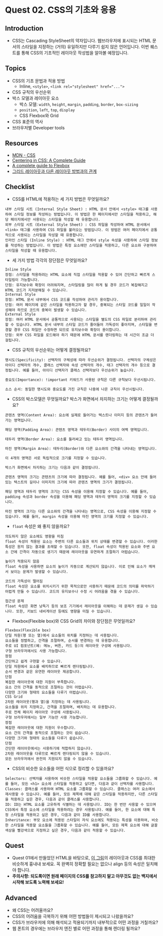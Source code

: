 # Quest 02. CSS의 기초와 응용

## Introduction
* CSS는 Cascading StyleSheet의 약자입니다. 웹브라우저에 표시되는 HTML 문서의 스타일을 지정하는 (거의) 유일하지만 다루기 쉽지 않은 언어입니다. 이번 퀘스트를 통해 CSS의 기초적인 레이아웃 작성법을 알아볼 예정입니다.

## Topics
* CSS의 기초 문법과 적용 방법
  * Inline, `<style>`, `<link rel="stylesheet" href="...">`
* CSS 규칙의 우선순위
* 박스 모델과 레이아웃 요소
  * 박스 모델: `width`, `height`, `margin`, `padding`, `border`, `box-sizing`
  * `position`, `left`, `top`, `display`
  * CSS Flexbox와 Grid
* CSS 표준의 역사
* 브라우저별 Developer tools

## Resources
* [MDN - CSS](https://developer.mozilla.org/ko/docs/Web/CSS)
* [Centering in CSS: A Complete Guide](https://css-tricks.com/centering-css-complete-guide/)
* [A complete guide to Flexbox](https://css-tricks.com/snippets/css/a-guide-to-flexbox/)
* [그리드 레이아웃과 다른 레이아웃 방법과의 관계](https://developer.mozilla.org/ko/docs/Web/CSS/CSS_Grid_Layout/%EA%B7%B8%EB%A6%AC%EB%93%9C_%EB%A0%88%EC%9D%B4%EC%95%84%EC%9B%83%EA%B3%BC_%EB%8B%A4%EB%A5%B8_%EB%A0%88%EC%9D%B4%EC%95%84%EC%9B%83_%EB%B0%A9%EB%B2%95%EA%B3%BC%EC%9D%98_%EA%B4%80%EA%B3%84)

## Checklist
* CSS를 HTML에 적용하는 세 가지 방법은 무엇일까요?
```
내부 스타일 시트 (Internal Style Sheet) : HTML 문서 안에서 <style> 태그를 사용하여 스타일 정보를 작성하는 방법입니다. 이 방법은 한 페이지에서만 스타일을 적용하고, 해당 페이지에서만 사용되는 스타일을 작성할 때 유용합니다.
외부 스타일 시트 (External Style Sheet) : CSS 파일을 작성하여 HTML 문서에서 <link> 태그를 사용하여 CSS 파일을 불러오는 방법입니다. 이 방법은 여러 페이지에서 공통적으로 사용되는 스타일을 작성할 때 유용합니다.
인라인 스타일 (Inline Style) : HTML 태그 안에서 style 속성을 사용하여 스타일 정보를 작성하는 방법입니다. 이 방법은 특정 요소에만 스타일을 적용하고, 다른 요소와 구분하여 스타일을 작성할 때 유용합니다.
```
  * 세 가지 방법 각각의 장단점은 무엇일까요?
  ```
  Inline Style
  장점: 스타일을 적용하려는 HTML 요소에 직접 스타일을 적용할 수 있어 간단하고 빠르게 스타일링이 가능합니다.
  단점: 유지보수와 확장이 어려워지며, 스타일링을 많이 하게 될 경우 코드가 복잡해지고 HTML 코드가 지저분해질 수 있습니다.
  Internal Style
  장점: HTML 문서 내부에서 CSS 코드를 작성하여 관리가 용이합니다.
  단점: 여러 페이지에 같은 스타일을 적용하고자 할 경우, 중복되는 스타일 코드를 일일이 작성해야 하므로 코드의 중복이 발생할 수 있습니다.
  External Style
  장점: 여러 HTML 문서에서 공통적으로 사용되는 스타일을 별도의 CSS 파일로 분리하여 관리할 수 있습니다. HTML 문서 내부의 스타일 코드가 줄어들어 가독성이 좋아지며, 스타일을 변경할 경우 CSS 파일만 수정하면 되므로 유지보수와 확장이 용이합니다.
  단점: 외부 CSS 파일을 로드해야 하기 때문에 HTML 문서를 렌더링하는 데 시간이 조금 더 걸립니다.
  ```

* CSS 규칙의 우선순위는 어떻게 결정될까요?
```
명시도(Specificity): 선택자의 구체성에 따라 우선순위가 결정됩니다. 선택자의 구체성은 아이디 선택자의 개수, 클래스 선택자와 속성 선택자의 개수, 태그 선택자의 개수 등으로 결정됩니다. 예를 들어, 아이디 선택자가 클래스 선택자보다 우선순위가 높습니다.

중요도(Importance): !important 키워드가 사용된 규칙은 다른 규칙보다 우선시됩니다.

소스 순서: 동일한 명시도와 중요도를 가진 규칙은 나중에 나온 규칙이 우선시됩니다.
```
* CSS의 박스모델은 무엇일까요? 박스가 화면에서 차지하는 크기는 어떻게 결정될까요?
```
콘텐츠 영역(Content Area): 요소에 실제로 들어가는 텍스트나 이미지 등의 콘텐츠가 들어가는 영역입니다.

패딩 영역(Padding Area): 콘텐츠 영역과 테두리(Border) 사이의 여백 영역입니다.

테두리 영역(Border Area): 요소를 둘러싸고 있는 테두리 영역입니다.

마진 영역(Margin Area): 테두리(Border)와 다른 요소와의 간격을 나타내는 영역입니다.

이 4개의 영역은 서로 독립적으로 크기를 지정할 수 있습니다.

박스가 화면에서 차지하는 크기는 다음과 같이 결정됩니다.

콘텐츠 영역의 크기는 콘텐츠의 크기에 따라 결정됩니다. 예를 들어, <div> 요소 안에 들어있는 텍스트의 길이나 이미지의 크기에 따라 콘텐츠 영역의 크기가 결정됩니다.

패딩 영역과 테두리 영역의 크기는 CSS 속성을 이용해 지정할 수 있습니다. 예를 들어, padding 속성과 border 속성을 이용해 패딩 영역과 테두리 영역의 크기를 지정할 수 있습니다.

마진 영역의 크기는 다른 요소와의 간격을 나타내는 영역으로, CSS 속성을 이용해 지정할 수 있습니다. 예를 들어, margin 속성을 이용해 마진 영역의 크기를 지정할 수 있습니다.
```
* `float` 속성은 왜 좋지 않을까요?
```
의도하지 않은 요소에도 영향을 미침
float 속성이 적용된 요소는 주변의 다른 요소들과 위치 상태를 변경할 수 있습니다. 이러한 특성은 원치 않는 결과를 초래할 수 있습니다. 또한, float 속성이 적용된 요소와 주변 요소 간에 간격이 자동으로 생기기 때문에 레이아웃을 유연하게 조절하기 어렵습니다.

높이가 적용되지 않음
float 속성을 사용하면 요소의 높이가 자동으로 계산되지 않습니다. 이로 인해 요소가 깨져서 보이는 문제가 발생할 수 있습니다.

코드의 가독성이 떨어짐
float 속성은 요소를 위치시키기 위한 목적으로만 사용하기 때문에 코드의 의미를 파악하기 어렵게 만들 수 있습니다. 코드의 유지보수나 수정 시 어려움을 겪을 수 있습니다.

접근성 문제
float 속성은 화면 낭독기 등의 보조 기기에서 레이아웃을 이해하는 데 문제가 생길 수 있습니다. 또한, 키보드 네비게이션 등에도 영향을 미칠 수 있습니다.
```
* Flexbox(Flexible box)와 CSS Grid의 차이와 장단점은 무엇일까요?
```
Flexbox(Flexible box)
단일 차원(행 또는 열)에서 요소들의 위치를 지정하는 데 사용됩니다.
요소들을 정렬하고, 간격을 조절하며, 순서를 변경하는 데 유용합니다.
주로 UI 컴포넌트(예: 메뉴, 버튼, 카드 등)의 레이아웃 구성에 사용됩니다.
구형 브라우저에서도 사용 가능합니다.
장점
간단하고 쉽게 구현할 수 있습니다.
단일 차원에서 요소를 배치하므로 빠르게 렌더링됩니다.
순서 변경과 같은 유연한 레이아웃 제공합니다.
단점
복잡한 레이아웃에 대한 지원이 부족합니다.
요소 간의 간격을 동적으로 조절하는 것이 어렵습니다.
다양한 크기와 형태의 요소들을 다루기 어렵습니다.
CSS Grid
2차원 레이아웃(행과 열)을 지정하는 데 사용됩니다.
요소들을 위치 지정하고, 간격을 조절하며, 배치하는 데 유용합니다.
주로 전체 페이지 레이아웃 구성에 사용됩니다.
구형 브라우저에서는 일부 기능만 사용 가능합니다.
장점
복잡한 레이아웃에 대한 지원이 우수합니다.
요소 간의 간격을 동적으로 조절하는 것이 쉽습니다.
다양한 크기와 형태의 요소들을 다루기 쉽습니다.
단점
간단한 레이아웃에서는 사용하기에 적합하지 않습니다.
2차원 레이아웃을 다루므로 빠르게 렌더링되지 않을 수 있습니다.
모든 브라우저에서 완전히 지원되지 않을 수 있습니다.
```
* CSS의 비슷한 요소들을 어떤 식으로 정리할 수 있을까요?
```
Selectors: 선택자를 사용하여 비슷한 스타일을 적용할 요소들을 그룹화할 수 있습니다. 예를 들어, 모든 <h1> 요소에 스타일을 적용하고 싶다면, 다음과 같이 선택자를 사용합니다.
Classes: 클래스를 사용하여 HTML 요소를 그룹화할 수 있습니다. 클래스는 여러 요소에서 재사용할 수 있습니다. 예를 들어, 모든 제목에 대해 같은 스타일을 적용하지만, 다른 스타일을 적용하고 싶은 경우, 다음과 같이 클래스를 사용합니다.
ID: ID는 HTML 요소를 고유하게 식별하는 데 사용됩니다. ID는 한 번만 사용할 수 있으며 CSS에서 특정 요소에 스타일을 적용하려는 경우 사용됩니다. 예를 들어, 한 요소에 대해 특정 스타일을 적용하고 싶은 경우, 다음과 같이 ID를 사용합니다.
Inheritance: 부모 요소에 적용된 스타일이 자식 요소에도 적용되는 특성을 이용하여, 비슷한 스타일을 적용할 요소들을 그룹화할 수 있습니다. 예를 들어, 모든 제목 요소에 대해 글꼴 색상을 빨강색으로 지정하고 싶은 경우, 다음과 같이 적용할 수 있습니다.
```
## Quest
* Quest 01에서 만들었던 HTML을 바탕으로, [이 그림](screen.png)의 레이아웃과 CSS를 최대한 비슷하게 흉내내 보세요. 꼭 완벽히 정확할 필요는 없으나 align 등의 속성은 일치해야 합니다.
* **주의사항: 되도록이면 원래 페이지의 CSS를 참고하지 말고 아무것도 없는 백지에서 시작해 보도록 노력해 보세요!**

## Advanced
* 왜 CSS는 어려울까요?
* CSS의 어려움을 극복하기 위해 어떤 방법들이 제시되고 나왔을까요?
* CSS가 브라우저에 의해 해석되고 적용되기까지 내부적으로 어떤 과정을 거칠까요?
* 웹 폰트의 경우에는 브라우저 엔진 별로 어떤 과정을 통해 렌더링 될까요?
